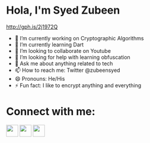 # Hola, I'm Syed Zubeen

http://gph.is/2j1972Q

- 🔭 I’m currently working on Cryptographic Algorithms
- 🌱 I’m currently learning Dart
- 👯 I’m looking to collaborate on Youtube
- 🤔 I’m looking for help with learning obfuscation
- 💬 Ask me about anything related to tech
- 📫 How to reach me: Twitter @zubeensyed
- 😄 Pronouns: He/His
- ⚡ Fun fact: I like to encrypt anything and everything 


# Connect with me:
[<img height="32" width="32" src="https://cdn.jsdelivr.net/npm/simple-icons@v3/icons/facebook.svg" />][Facebook] 
[<img height="32" width="32" src="https://cdn.jsdelivr.net/npm/simple-icons@v3/icons/linkedin.svg" />][Linkedin] 
[<img height="32" width="32" src="https://cdn.jsdelivr.net/npm/simple-icons@v3/icons/twitter.svg" />][Twitter] 




[Facebook]: https://www.facebook.com/syed.zubeen
[Linkedin]: https://www.linkedin.com/in/syedzubeen/
[Twitter]: https://twitter.com/ZubeenSyed
